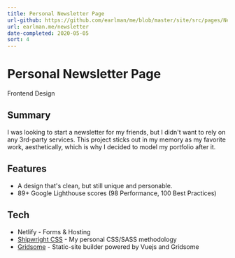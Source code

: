 ```yaml
---
title: Personal Newsletter Page
url-github: https://github.com/earlman/me/blob/master/site/src/pages/Newsletter.vue
url: earlman.me/newsletter
date-completed: 2020-05-05
sort: 4
---
```


# Personal Newsletter Page

Frontend Design

## Summary

I was looking to start a newsletter for my friends, but I didn't want to rely on any 3rd-party services. This project sticks out in my memory as my favorite work, aesthetically, which is why I decided to model my portfolio after it.

## Features

- A design that's clean, but still unique and personable.
- 89+ Google Lighthouse scores (98 Performance, 100 Best Practices)

## Tech

- Netlify - Forms & Hosting
- [Shipwright CSS](../../work/shipwright-css) - My personal CSS/SASS methodology
- [Gridsome](https://gridsome.org/) - Static-site builder powered by Vuejs and Gridsome
